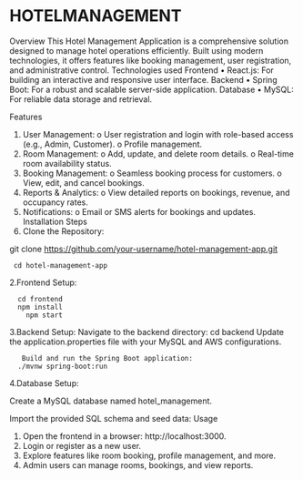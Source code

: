# HOTELMANAGEMENT

Overview
This Hotel Management Application is a comprehensive solution designed to manage hotel operations efficiently. Built using modern technologies, it offers features like booking management, user registration, and administrative control.
Technologies used
Frontend
•	React.js: For building an interactive and responsive user interface.
Backend
•	Spring Boot: For a robust and scalable server-side application.
Database
•	MySQL: For reliable data storage and retrieval.

Features
1.	User Management:
o	User registration and login with role-based access (e.g., Admin, Customer).
o	Profile management.
2.	Room Management:
o	Add, update, and delete room details.
o	Real-time room availability status.
3.	Booking Management:
o	Seamless booking process for customers.
o	View, edit, and cancel bookings.
4.	Reports & Analytics:
o	View detailed reports on bookings, revenue, and occupancy rates.
5.	Notifications:
o	Email or SMS alerts for bookings and updates.
Installation
Steps
1.	Clone the Repository:
   
   git clone https://github.com/your-username/hotel-management-app.git
   
     cd hotel-management-app
2.Frontend Setup:

      cd frontend
      npm install
        npm start
3.Backend Setup:
    Navigate to the backend directory:
       cd backend
       Update the application.properties file with your MySQL and AWS configurations.
      
       Build and run the Spring Boot application:
      ./mvnw spring-boot:run
4.Database Setup:

 Create a MySQL database named hotel_management.

 Import the provided SQL schema and seed data:
Usage
1.	Open the frontend in a browser: http://localhost:3000.
2.	Login or register as a new user.
3.	Explore features like room booking, profile management, and more.
4.	Admin users can manage rooms, bookings, and view reports.

